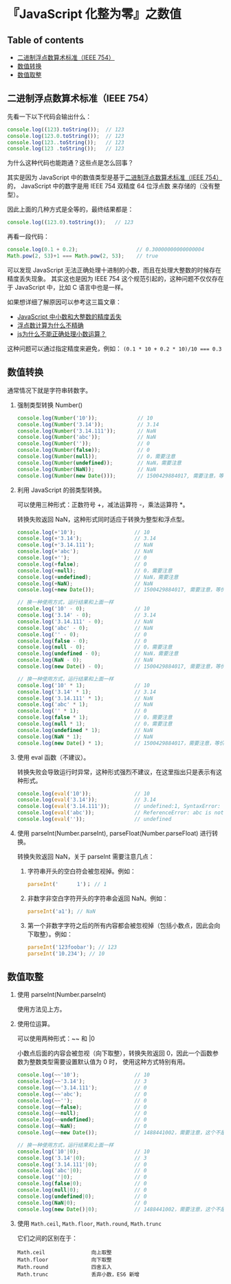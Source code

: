 『JavaScript 化整为零』之数值
=============================

Table of contents
-----------------

*   [二进制浮点数算术标准（IEEE 754）](#二进制浮点数算术标准ieee-754)
*   [数值转换](#数值转换)
*   [数值取整](#数值取整)

二进制浮点数算术标准（IEEE 754）
-------------------------------

先看一下以下代码会输出什么：

```js
console.log((123).toString());  // 123
console.log(123.0.toString());  // 123
console.log(123..toString());   // 123
console.log(123 .toString());   // 123
```

为什么这种代码也能跑通？这些点是怎么回事？

其实是因为 JavaScript 中的数值类型是基于[二进制浮点数算术标准（IEEE 754）](https://zh.wikipedia.org/wiki/IEEE_754)的，
JavaScript 中的数字是用 IEEE 754 双精度 64 位浮点数 来存储的（没有整型）。

因此上面的几种方式是全等的，最终结果都是：

```js
console.log((123.0).toString());   // 123
```

再看一段代码：

```js
console.log(0.1 + 0.2);                   // 0.30000000000000004
Math.pow(2, 53)+1 === Math.pow(2, 53);    // true
```

可以发现 JavaScript 无法正确处理十进制的小数，而且在处理大整数的时候存在精度丢失现象。
其实这也是因为 IEEE 754 这个规范引起的，这种问题不仅仅存在于 JavaScript 中，比如 C 语言中也是一样。

如果想详细了解原因可以参考这三篇文章：

*   [JavaScript 中小数和大整数的精度丢失](https://lifesinger.wordpress.com/2011/03/07/js-precision/)
*   [浮点数计算为什么不精确](http://brooch.me/2016/11/17/浮点数计算为什么不精确)
*   [js为什么不能正确处理小数运算？](http://m.jb51.net/article/77148.htm)

这种问题可以通过指定精度来避免，例如： `(0.1 * 10 + 0.2 * 10)/10 === 0.3`

数值转换
--------

通常情况下就是字符串转数字。

1.  强制类型转换 Number()

    ```js
    console.log(Number('10'));             // 10
    console.log(Number('3.14'));           // 3.14
    console.log(Number('3.14.111'));       // NaN
    console.log(Number('abc'));            // NaN
    console.log(Number(''));               // 0
    console.log(Number(false));            // 0
    console.log(Number(null));             // 0，需要注意
    console.log(Number(undefined));        // NaN，需要注意
    console.log(Number(NaN));              // NaN
    console.log(Number(new Date()));       // 1500429884017, 需要注意，等价于 new Date().getTime()
    ```

2.  利用 JavaScript 的弱类型转换。

    可以使用三种形式：正数符号 +，减法运算符 -，乘法运算符 *。

    转换失败返回 NaN，这种形式同时适应于转换为整型和浮点型。

    ```js
    console.log(+'10');                   // 10
    console.log(+'3.14');                 // 3.14
    console.log(+'3.14.111');             // NaN
    console.log(+'abc');                  // NaN
    console.log(+'');                     // 0
    console.log(+false);                  // 0
    console.log(+null);                   // 0，需要注意
    console.log(+undefined);              // NaN，需要注意
    console.log(+NaN);                    // NaN
    console.log(+new Date());             // 1500429884017, 需要注意，等价于 new Date().getTime()

    // 换一种使用方式，运行结果和上面一样
    console.log('10' - 0);                // 10
    console.log('3.14' - 0);              // 3.14
    console.log('3.14.111' - 0);          // NaN
    console.log('abc' - 0);               // NaN
    console.log('' - 0);                  // 0
    console.log(false - 0);               // 0
    console.log(null - 0);                // 0，需要注意
    console.log(undefined - 0);           // NaN，需要注意
    console.log(NaN - 0);                 // NaN
    console.log(new Date() - 0);          // 1500429884017, 需要注意，等价于 new Date().getTime()

    // 换一种使用方式，运行结果和上面一样
    console.log('10' * 1);                // 10
    console.log('3.14' * 1);              // 3.14
    console.log('3.14.111' * 1);          // NaN
    console.log('abc' * 1);               // NaN
    console.log('' * 1);                  // 0
    console.log(false * 1);               // 0，需要注意
    console.log(null * 1);                // 0，需要注意
    console.log(undefined * 1);           // NaN
    console.log(NaN * 1);                 // NaN
    console.log(new Date() * 1);          // 1500429884017，需要注意，等价于 new Date().getTime()
    ```

3.  使用 eval 函数（不建议）。

    转换失败会导致运行时异常，这种形式强烈不建议，在这里指出只是表示有这种形式。

    ```js
    console.log(eval('10'));              // 10
    console.log(eval('3.14'));            // 3.14
    console.log(eval('3.14.111'));        // undefined:1, SyntaxError: Unexpected number
    console.log(eval('abc'));             // ReferenceError: abc is not defined
    console.log(eval(''));                // undefined
    ```

4.  使用 parseInt(Number.parseInt), parseFloat(Number.parseFloat) 进行转换。

    转换失败返回 NaN，关于 parseInt 需要注意几点：

    1.  字符串开头的空白符会被忽视掉。例如：

        ```js
        parseInt('      1')； // 1
        ```

    2.  非数字非空白字符开头的字符串会返回 NaN。例如：

        ```js
        parseInt('a1'); // NaN
        ```

    3.  第一个非数字字符之后的所有内容都会被忽视掉（包括小数点，因此会向下取整）。例如：

        ```js
        parseInt('123foobar'); // 123
        parseInt('10.234'); // 10
        ```

数值取整
--------

1.  使用 parseInt(Number.parseInt)

    使用方法见上方。

2.  使用位运算。

    可以使用两种形式：~~ 和 |0

    小数点后面的内容会被忽视（向下取整），转换失败返回 0，因此一个函数参数为整数类型需要设置默认值为 0 时，
    使用这种方式特别有用。

    ```js
    console.log(~~'10');                  // 10
    console.log(~~'3.14');                // 3
    console.log(~~'3.14.111');            // 0
    console.log(~~'abc');                 // 0
    console.log(~~'');                    // 0
    console.log(~~false);                 // 0
    console.log(~~null);                  // 0
    console.log(~~undefined);             // 0
    console.log(~~NaN);                   // 0
    console.log(~~new Date());            // 1488441002，需要注意，这个不是准确的时间戳！

    // 换一种使用方式，运行结果和上面一样
    console.log('10'|0);                  // 10
    console.log('3.14'|0);                // 3
    console.log('3.14.111'|0);            // 0
    console.log('abc'|0);                 // 0
    console.log(''|0);                    // 0
    console.log(false|0);                 // 0
    console.log(null|0);                  // 0
    console.log(undefined|0);             // 0
    console.log(NaN|0);                   // 0
    console.log(new Date()|0);            // 1488441002，需要注意，这个不是准确的时间戳！
    ```

3.  使用 `Math.ceil`, `Math.floor`, `Math.round`,  `Math.trunc`

    它们之间的区别在于：

    ```
    Math.ceil               向上取整
    Math.floor              向下取整
    Math.round              四舍五入
    Math.trunc              丢弃小数，ES6 新增
    ```

